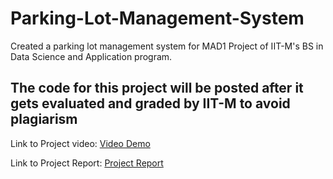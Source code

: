# Parking-Lot-Management-System
Created a parking lot management system for MAD1 Project of IIT-M's BS in Data Science and Application program. 

The code for this project will be posted after it gets evaluated and graded by IIT-M to avoid plagiarism
---  
Link to Project video: [Video Demo](https://drive.google.com/file/d/1HagijjnlAaGmR6KrDoTCJrJKpzgqW9Cn/view?usp=sharing)

Link to Project Report: [Project Report](https://drive.google.com/file/d/1HmOMmel6jwT3-2o7EEKF56Tu2Zsv2W9t/view?usp=sharing)
